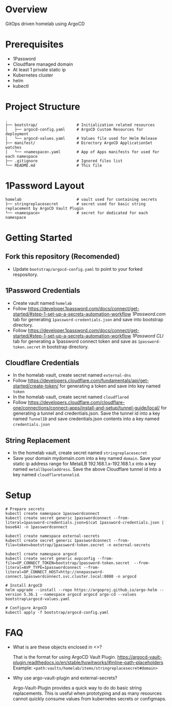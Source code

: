 # Overview
GitOps driven homelab using ArgoCD

# Prerequisites
* 1Password
* Cloudflare managed domain
* At least 1 private static ip
* Kubernetes cluster
* helm
* kubectl

# Project Structure
```
.
├── bootstrap/                 # Initialization related resources
│   ├── argocd-config.yaml     # ArgoCD Custom Resources for deployment
│   └── argocd-values.yaml     # Values file used for Helm Release
├── manifest/                  # Directory ArgoCD ApplicationSet watches
│   └── <namespace>.yaml       # App of Apps manifests for used for each namespace
├── .gitignore                 # Ignored files list
└── README.md                  # This file
```
# 1Password Layout
```
homelab                        # vault used for containing secrets
├── stringreplacesecret        # secret used for basic string replacement by ArgoCD Vault Plugin
└── <namespace>                # secret for dedicated for each namespace
```

# Getting Started
## Fork this repository (Recomended)
* Update `bootstrap/argocd-config.yaml` to point to your forked respository.
## 1Password Credentials
* Create vault named `homelab`
* Follow https://developer.1password.com/docs/connect/get-started/#step-1-set-up-a-secrets-automation-workflow *1Password.com* tab for generating `1password-credentials.json` and save into bootstrap directory.
* Follow https://developer.1password.com/docs/connect/get-started/#step-1-set-up-a-secrets-automation-workflow *1Password CLI* tab for generating a 1password connect token and save as `1password-token.secret` in bootstrap directory.
## Cloudflare Credentials
* In the homelab vault, create secret named `external-dns`
* Follow https://developers.cloudflare.com/fundamentals/api/get-started/create-token/ for generating a token and save into key named `token`
* In the homelab vault, create secret named `cloudflared`
* Follow https://developers.cloudflare.com/cloudflare-one/connections/connect-apps/install-and-setup/tunnel-guide/local/ for generating a tunnel and credentials.json.  Save the tunnel id into a key named `TunnelID` and save credentials.json contents into a key named `credentials.json`
## String Replacement
* In the homelab vault, create secret named `stringreplacesecret`
* Save your domain mydomain.com into a key named `domain`. Save your static ip address range for MetalLB 192.168.1.x-192.168.1.x into a key named `metallbpooladdress`.  Save the above Cloudflare tunnel id into a key named `cloudflaretunnelid`.

# Setup
```
# Prepare secrets
kubectl create namespace 1passwordconnect
kubectl create secret generic 1passwordconnect --from-literal=1password-credentials.json=$(cat 1password-credentials.json | base64) -n 1passwordconnect

kubectl create namespace external-secrets
kubectl create secret generic 1passwordconnect --from-file=token=bootstrap/1password-token.secret -n external-secrets

kubectl create namespace argocd
kubectl create secret generic avpconfig --from-file=OP_CONNECT_TOKEN=bootstrap/1password-token.secret  --from-literal=AVP_TYPE=1passwordconnect --from-literal=OP_CONNECT_HOST=http://onepassword-connect.1passwordconnect.svc.cluster.local:8080 -n argocd

# Install ArgoCD
helm upgrade --install --repo https://argoproj.github.io/argo-helm --version 5.36.1 --namespace argocd argocd argo-cd --values bootstrap\argocd-values.yaml

# Configure ArgoCD
kubectl apply -f bootstrap/argocd-config.yaml
```

# FAQ
* What is are these objects enclosed in <>?

    That is the format for using ArgoCD Vault Plugin. https://argocd-vault-plugin.readthedocs.io/en/stable/howitworks/#inline-path-placeholders  Example: `<path:vaults/homelab/items/stringreplacesecret#domain>`

* Why use argo-vault-plugin and external-secrets?

    Argo-Vault-Plugin provides a quick way to do do basic string replacements.  This is useful when prototyping and as many resources cannot quickly consume values from kubernetes secrets or configmaps.